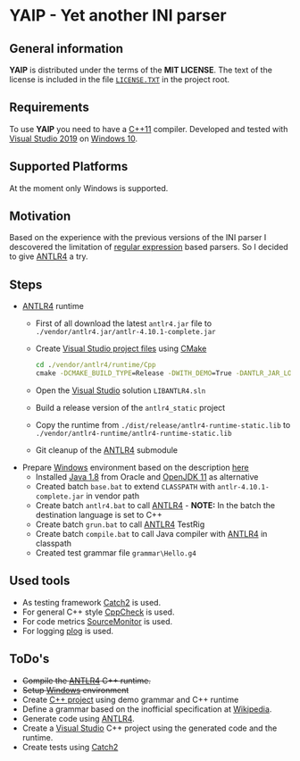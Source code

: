 # YAIP - Yet another INI parser

## General information

**YAIP** is distributed under the terms of the **MIT LICENSE**. The text of the license is included in the file [```LICENSE.TXT```][license] in the project root.

## Requirements

To use **YAIP** you need to have a [C++11][cpp_eleven] compiler. Developed and tested with [Visual Studio 2019][msvs] on [Windows 10][w10].

## Supported Platforms

At the moment only Windows is supported.

## Motivation

Based on the experience with the previous versions of the INI parser I descovered the limitation of [regular expression][wiki_regexp] based parsers. So I decided to give [ANTLR4][antlr4] a try.

## Steps

- [ANTLR4][antlr4] runtime
  - First of all download the latest `antlr4.jar` file to `./vendor/antlr4.jar/antlr-4.10.1-complete.jar`
  - Create [Visual Studio project files][msvs] using [CMake][cmake]

    ```bat
    cd ./vendor/antlr4/runtime/Cpp
    cmake -DCMAKE_BUILD_TYPE=Release -DWITH_DEMO=True -DANTLR_JAR_LOCATION=..\..\..\antlr4.jar\antlr-4.10.1-complete.jar .
    ```

  - Open the [Visual Studio][msvs] solution `LIBANTLR4.sln`
  - Build a release version of the `antlr4_static` project
  - Copy the runtime from `./dist/release/antlr4-runtime-static.lib` to `./vendor/antlr4-runtime/antlr4-runtime-static.lib`
  - Git cleanup of the [ANTLR4][antlr4] submodule
- Prepare [Windows][w10] environment based on the description [here][setup_env_w]
  - Installed [Java 1.8][java_p_18] from Oracle and [OpenJDK 11][java_o_11] as alternative
  - Created batch `base.bat` to extend `CLASSPATH` with `antlr-4.10.1-complete.jar` in vendor path
  - Create batch `antlr4.bat` to call [ANTLR4][antlr4] -
    **NOTE:** In the batch the destination language is set to C++
  - Create batch `grun.bat` to call [ANTLR4][antlr4] TestRig
  - Create batch `compile.bat` to call Java compiler with [ANTLR4][antlr4] in classpath
  - Created test grammar file `grammar\Hello.g4`

## Used tools

- As testing framework [Catch2][catch2] is used.
- For general C++ style [CppCheck][cppcheck] is used.
- For code metrics [SourceMonitor][sourcemonitor] is used.
- For logging [plog][plog] is used.

## ToDo's

- ~~Compile the [ANTLR4][antlr4] C++ runtime.~~
- ~~Setup [Windows][w10] environment~~
- Create [C++ project][msvs] using demo grammar and C++ runtime
- Define a grammar based on the inofficial specification at [Wikipedia][wiki_ini].
- Generate code using [ANTLR4][antlr4].
- Create a [Visual Studio][msvs] C++ project using the generated code and the runtime.
- Create tests using [Catch2][catch2]

[antlr4]: https://www.antlr.org/
[catch2]: https://github.com/philsquared/Catch
[cmake]: https://cmake.org/
[cpp_eleven]: https://en.wikipedia.org/wiki/C%2B%2B11
[cppcheck]: http://cppcheck.sourceforge.net/
[java_o_11]: https://openjdk.org/projects/jdk/11/
[java_p_18]: https://www.oracle.com/de/java/technologies/javase/javase8u211-later-archive-downloads.html
[license]: LICENSE.TXT
[msvs]: https://www.visualstudio.com/
[plog]: https://github.com/SergiusTheBest/plog
[setup_env_w]: https://github.com/antlr/antlr4/blob/master/doc/getting-started.md#windows
[sourcemonitor]: https://www.derpaul.net/SourceMonitor/
[w10]: https://www.microsoft.com/en-us/software-download/windows10
[wiki_ini]: https://en.wikipedia.org/wiki/INI_file#Comments
[wiki_regexp]: https://en.wikipedia.org/wiki/Regular_expression
